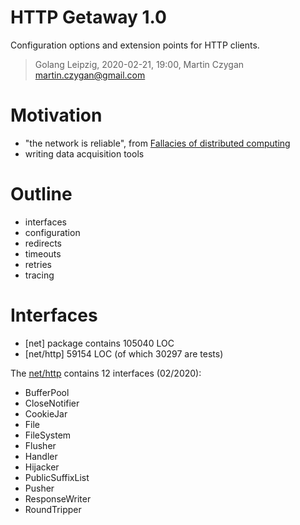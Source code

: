 # HTTP Getaway 1.0

Configuration options and extension points for HTTP clients.

> Golang Leipzig, 2020-02-21, 19:00, Martin Czygan <martin.czygan@gmail.com>

# Motivation

* "the network is reliable", from [Fallacies of distributed computing](http://nighthacks.com/jag/res/Fallacies.html)
* writing data acquisition tools

# Outline

* interfaces
* configuration
* redirects
* timeouts
* retries
* tracing

# Interfaces

* [net] package contains 105040 LOC
* [net/http] 59154 LOC (of which 30297 are tests)

The [net/http](https://golang.org/pkg/net/http/) contains 12 interfaces (02/2020):

<!--  $ find . -type f | xargs cat | grep '^type[ ]*[A-Z].* interface {' | awk '{print $2}' | sort -->

* BufferPool
* CloseNotifier
* CookieJar
* File
* FileSystem
* Flusher
* Handler
* Hijacker
* PublicSuffixList
* Pusher
* ResponseWriter
* RoundTripper

